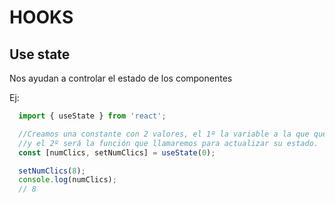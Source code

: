 # HOOKS

## Use state
Nos ayudan a controlar el estado de los componentes

Ej: 

```js
  import { useState } from 'react';

  //Creamos una constante con 2 valores, el 1º la variable a la que queremos controlar su estado
  //y el 2º será la función que llamaremos para actualizar su estado.
  const [numClics, setNumClics] = useState(0);

  setNumClics(8);
  console.log(numClics);
  // 8
```